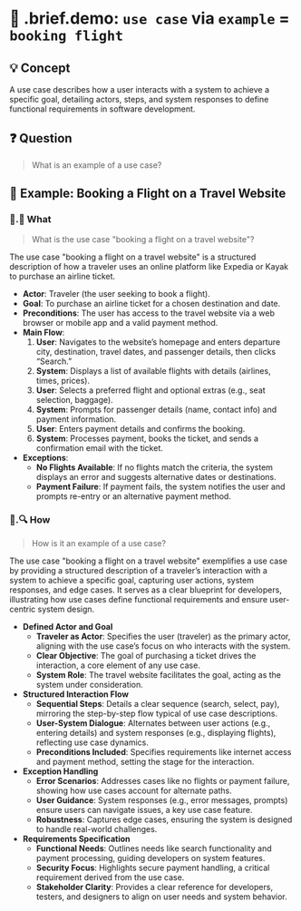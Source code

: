 # 🧩 .brief.demo: `use case` via `example` = `booking flight`

## 💡 Concept

A use case describes how a user interacts with a system to achieve a specific goal, detailing actors, steps, and system responses to define functional requirements in software development.

## ❓ Question

> What is an example of a use case?

## 📌 Example: Booking a Flight on a Travel Website

### 📌.📖 What

> What is the use case "booking a flight on a travel website"?

The use case "booking a flight on a travel website" is a structured description of how a traveler uses an online platform like Expedia or Kayak to purchase an airline ticket.

- **Actor**: Traveler (the user seeking to book a flight).
- **Goal**: To purchase an airline ticket for a chosen destination and date.
- **Preconditions**: The user has access to the travel website via a web browser or mobile app and a valid payment method.
- **Main Flow**:
  1. **User**: Navigates to the website’s homepage and enters departure city, destination, travel dates, and passenger details, then clicks “Search.”
  2. **System**: Displays a list of available flights with details (airlines, times, prices).
  3. **User**: Selects a preferred flight and optional extras (e.g., seat selection, baggage).
  4. **System**: Prompts for passenger details (name, contact info) and payment information.
  5. **User**: Enters payment details and confirms the booking.
  6. **System**: Processes payment, books the ticket, and sends a confirmation email with the ticket.
- **Exceptions**:
  - **No Flights Available**: If no flights match the criteria, the system displays an error and suggests alternative dates or destinations.
  - **Payment Failure**: If payment fails, the system notifies the user and prompts re-entry or an alternative payment method.

### 📌.🔍 How

> How is it an example of a use case?

The use case "booking a flight on a travel website" exemplifies a use case by providing a structured description of a traveler’s interaction with a system to achieve a specific goal, capturing user actions, system responses, and edge cases. It serves as a clear blueprint for developers, illustrating how use cases define functional requirements and ensure user-centric system design.

- **Defined Actor and Goal**
  - **Traveler as Actor**: Specifies the user (traveler) as the primary actor, aligning with the use case’s focus on who interacts with the system.
  - **Clear Objective**: The goal of purchasing a ticket drives the interaction, a core element of any use case.
  - **System Role**: The travel website facilitates the goal, acting as the system under consideration.
- **Structured Interaction Flow**
  - **Sequential Steps**: Details a clear sequence (search, select, pay), mirroring the step-by-step flow typical of use case descriptions.
  - **User-System Dialogue**: Alternates between user actions (e.g., entering details) and system responses (e.g., displaying flights), reflecting use case dynamics.
  - **Preconditions Included**: Specifies requirements like internet access and payment method, setting the stage for the interaction.
- **Exception Handling**
  - **Error Scenarios**: Addresses cases like no flights or payment failure, showing how use cases account for alternate paths.
  - **User Guidance**: System responses (e.g., error messages, prompts) ensure users can navigate issues, a key use case feature.
  - **Robustness**: Captures edge cases, ensuring the system is designed to handle real-world challenges.
- **Requirements Specification**
  - **Functional Needs**: Outlines needs like search functionality and payment processing, guiding developers on system features.
  - **Security Focus**: Highlights secure payment handling, a critical requirement derived from the use case.
  - **Stakeholder Clarity**: Provides a clear reference for developers, testers, and designers to align on user needs and system behavior.
